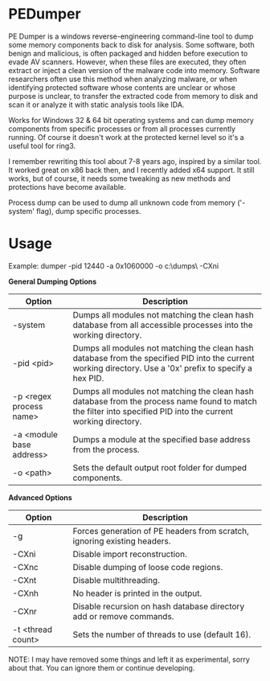 # PEDumper


PE Dumper is a windows reverse-engineering command-line tool to dump some memory components back to disk for analysis. Some software, both benign and malicious, is often packaged and hidden before execution to evade AV scanners. However, when these files are executed, they often extract or inject a clean version of the malware code into memory. Software researchers often use this method when analyzing malware, or when identifying protected software whose contents are unclear or whose purpose is unclear, to transfer the extracted code from memory to disk and scan it or analyze it with static analysis tools like IDA.

Works for Windows 32 & 64 bit operating systems and can dump memory components from specific processes or from all processes currently running. Of course it doesn't work at the protected kernel level so it's a useful tool for ring3.

I remember rewriting this tool about 7-8 years ago, inspired by a similar tool. It worked great on x86 back then, and I recently added x64 support. It still works, but of course, it needs some tweaking as new methods and protections have become available.

Process dump can be used to dump all unknown code from memory ('-system' flag), dump specific processes.

# Usage
Example: dumper -pid 12440 -a 0x1060000 -o c:\dumps\ -CXni

**General Dumping Options**

| Option | Description |
|--------|-------------|
| -system | Dumps all modules not matching the clean hash database from all accessible processes into the working directory. |
| -pid \<pid\> | Dumps all modules not matching the clean hash database from the specified PID into the current working directory. Use a '0x' prefix to specify a hex PID. |
| -p \<regex process name\> | Dumps all modules not matching the clean hash database from the process name found to match the filter into specified PID into the current working directory. |
| -a \<module base address\> | Dumps a module at the specified base address from the process. |
| -o \<path\> | Sets the default output root folder for dumped components. |


**Advanced Options**

| Option | Description |
|--------|-------------|
| -g | Forces generation of PE headers from scratch, ignoring existing headers. |
| -CXni | Disable import reconstruction. |
| -CXnc | Disable dumping of loose code regions. |
| -CXnt | Disable multithreading. |
| -CXnh | No header is printed in the output. |
| -CXnr | Disable recursion on hash database directory add or remove commands. |
| -t \<thread count\> | Sets the number of threads to use (default 16). |


NOTE: I may have removed some things and left it as experimental, sorry about that. You can ignore them or continue developing.